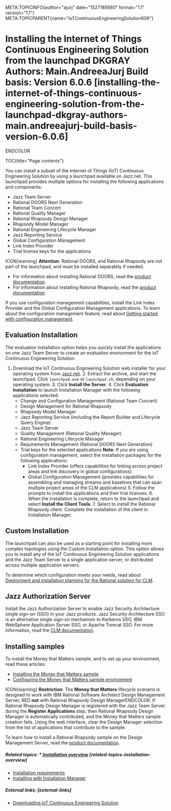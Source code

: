 META:TOPICINFO{author="ajurj" date="1527185680" format="1.1"
version="1.1"}
META:TOPICPARENT{name="IoTContinuousEngineeringSolution606"}

# Installing the Internet of Things Continuous Engineering Solution from the launchpad DKGRAY Authors: Main.AndreeaJurj Build basis: Version 6.0.6 [installing-the-internet-of-things-continuous-engineering-solution-from-the-launchpad-dkgray-authors-main.andreeajurj-build-basis-version-6.0.6]

ENDCOLOR

TOC{title="Page contents"}

You can install a subset of the Internet of Things (IoT) Continuous
Engineering Solution by using a launchpad available on Jazz.net. This
launchpad provides multiple options for installing the following
applications and components:

-   Jazz Team Server
-   Rational DOORS Next Generation
-   Rational Team Concert
-   Rational Quality Manager
-   Rational Rhapsody Design Manager
-   Rhapsody Model Manager
-   Rational Engineering Lifecycle Manager
-   Jazz Reporting Service
-   Global Configuration Management
-   Link Index Provider
-   Trial license keys for the applications

ICON{warning} **Attention**: Rational DOORS, and Rational Rhapsody are
not part of the launchpad, and must be installed separately if needed.

-   For information about installing Rational DOORS, read the [product
    documentation](http://www.ibm.com/support/knowledgecenter/SSYQBZ_9.6.1/com.ibm.doors.install.doc/topics/c_node_installing.html).
-   For information about installing Rational Rhapsody, read the
    [product
    documentation](http://www.ibm.com/support/knowledgecenter/SSB2MU_8.3.1/com.ibm.rhp.installing.doc/topics/c_node_installing.html).

If you use configuration management capabilities, install the Link Index
Provider and the Global Configuration Management applications. To learn
about the configuration management feature, read about [Getting started
with configuration
management](http://www-01.ibm.com/support/knowledgecenter/SSYMRC_6.0.6/com.ibm.jazz.vvc.doc/topics/c_cm_assess.html).

## Evaluation Installation

The evaluation installation option helps you quickly install the
applications on one Jazz Team Server to create an evaluation environment
for the IoT Continuous Engineering Solution.

1.  Download the IoT Continuous Engineering Solution web installer for
    your operating system from
    [Jazz.net](https://jazz.net/downloads/continuous-engineering-solution/releases/6.0.6?p=allDownloads). 2.
    Extract the archive, and start the launchpad. Click `launchpad.exe`
    or `launchpad.sh`, depending on your operating system. 3. Click
    **Install the Server**. 4. Click **Evaluation Installation** to
    launch Installation Manager with the following applications
    selected:
    -   Change and Configuration Management (Rational Team Concert)
    -   Design Management for Rational Rhapsody
    -   Rhapsody Model Manager
    -   Jazz Reporting Service (including the Report Builder and
        Lifecycle Query Engine)
    -   Jazz Team Server
    -   Quality Management (Rational Quality Manager)
    -   Rational Engineering Lifecycle Manager
    -   Requirements Management (Rational DOORS Next Generation)
    -   Trial keys for the selected applications **Note**: If you are
        using configuration management, select the installation packages
        for the following applications:
        -   Link Index Provider (offers capabilities for linking across
            project areas and link discovery in global configurations)
        -   Global Configuration Management (provides capabilities for
            assembling and managing streams and baselines that can span
            multiple project areas of the CLM applications) 5. Follow
            the prompts to install the applications and their trial
            licenses. 6. When the installation is complete, return to
            the launchpad and select **Install the Client Tools**. 7.
            Select to install the Rational Rhapsody client. Complete the
            installation of the client in Installation Manager.

## Custom Installation

The launchpad can also be used as a starting point for installing more
complex topologies using the Custom Installation option. This option
allows you to install any of the IoT Continuous Engineering Solution
applications and the Jazz Team Server to a single application server, or
distributed across multiple application servers.

To determine which configuration meets your needs, read about
[Deployment and installation planning for the Rational solution for
CLM](http://www.ibm.com/support/knowledgecenter/SSYMRC_6.0.6/com.ibm.jazz.install.doc/topics/c_planning_install.html).

## Jazz Authorization Server

Install the Jazz Authorization Server to enable Jazz Security
Architecture single sign-on (SSO) in your Jazz products. Jazz Security
Architecture SSO is an alternative single sign-on mechanism to Kerberos
SSO, IBM WebSphere Application Server SSO, or Apache Tomcat SSO. For
more information, read the [CLM
documentation](https://www.ibm.com/support/knowledgecenter/SSYMRC_6.0.6/com.ibm.jazz.install.doc/topics/c_jsasso_jas_user_management.html).

## Installing samples

To install the Money that Matters sample, and to set up your
environment, read these articles:

-   [Installing the Money that Matters
    sample](http://www.ibm.com/support/knowledgecenter/SSYMRC_6.0.6/com.ibm.jazz.install.doc/topics/t_install_sample_project.html)
-   [Configuring the Money that Matters sample
    environment](http://www.ibm.com/support/knowledgecenter/SSYMRC_6.0.6/com.ibm.jazz.install.doc/topics/t_config_sample_proj.html)

ICON{warning} **Restriction**: The **Money that Matters** lifecycle
scenario is designed to work with IBM Rational Software Architect Design
Management Server, RED **not** with Rational Rhapsody Design
ManagerENDCOLOR. If Rational Rhapsody Design Manager is registered with
the Jazz Team Server during the **Register Applications** step, then
Rational Rhapsody Design Manager is automatically contributed, and the
Money that Matters sample creation fails. Using the web interface, clear
the Design Manager selection from the list of applications that
contribute to the sample.

To learn how to install a Rational Rhapsody sample on the Design
Management Server, read the [product
documentation](http://www-01.ibm.com/support/knowledgecenter/SSYMRC_6.0.6/com.ibm.jazz.install.doc/topics/t_sample_project.html).

##### Related topics: \* [Installation overview](IoTContinuousEngineeringSolutionInstallationRoadmap606) [related-topics-installation-overview]

-   [Installation
    requirements](IoTContinuousEngineeringSolutionInstallationRequirements606)
-   [Installing with Installation
    Manager](IoTContinuousEngineeringSolutionInstallingApplications606)

##### External links: [external-links]

-   [Downloading IoT Continuous Engineering
    Solution](https://jazz.net/downloads/continuous-engineering-solution/)
